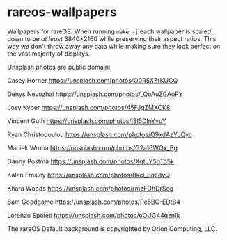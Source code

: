 # rareos-wallpapers

Wallpapers for rareOS. When running `make -j` each wallpaper is
scaled down to be _at least_ 3840×2160 while preserving their aspect ratios. This
way we don't throw away any data while making sure they look perfect on the vast
majority of displays.


Unsplash photos are public domain:

Casey Horner <https://unsplash.com/photos/O0R5XZfKUGQ>

Denys Nevozhai <https://unsplash.com/photos/_QoAuZGAoPY>

Joey Kyber <https://unsplash.com/photos/45FJgZMXCK8>

Vincent Guth <https://unsplash.com/photos/ISI5DlnYvuY>

Ryan Christodoulou <https://unsplash.com/photos/Q9xdAzYJQyc>

Maciek Wrona <https://unsplash.com/photos/G2a16WQx_Bg>

Danny Postma <https://unsplash.com/photos/XqtJY5gTo5k>

Kalen Emsley <https://unsplash.com/photos/Bkci_8qcdvQ>

Khara Woods <https://unsplash.com/photos/rmzFOhDrSog>

Sam Goodgame <https://unsplash.com/photos/Pe5BC-EDtB4>

Lorenzo Spoleti <https://unsplash.com/photos/oOUG44qznIk>

The rareOS Default background is copyrighted by Orion Computing, LLC.

